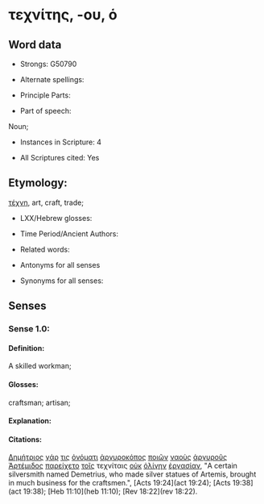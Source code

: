 # τεχνίτης, -ου, ὁ

<!-- Status: S2=NeedsFinalCheck -->
<!-- Lexica used for edits: BDAG, FFM, LN, A-S -->

## Word data

* Strongs: G50790

* Alternate spellings:

* Principle Parts: 

* Part of speech: 

Noun;

* Instances in Scripture: 4

* All Scriptures cited: Yes

## Etymology: 

[τέχνη](../G50780/01.md), art, craft, trade; 

* LXX/Hebrew glosses: 

* Time Period/Ancient Authors: 

* Related words: 

* Antonyms for all senses

* Synonyms for all senses: 

## Senses 

### Sense 1.0:

#### Definition: 

A skilled workman;

#### Glosses:

craftsman; artisan;

#### Explanation:

#### Citations:

[Δημήτριος](../G12160/01.md) [γάρ](../G10630/01.md) [τις](../G51000/01.md) [ὀνόματι](../G36860/01.md) [ἀργυροκόπος](../G06950/01.md) [ποιῶν](../G41600/01.md) [ναοὺς](../G34850/01.md) [ἀργυροῦς](../G06930/01.md) [Ἀρτέμιδος](../G07350/01.md) [παρείχετο](../G39300/01.md) [τοῖς](../G35880/01.md) τεχνίταις [οὐκ](../G37560/01.md) [ὀλίγην](../G36410/01.md) [ἐργασίαν](../G20390/01.md), 
"A certain silversmith named Demetrius, who made silver statues of Artemis, brought in much business for the craftsmen.", 
[Acts 19:24](act 19:24);  [Acts 19:38](act 19:38);  [Heb 11:10](heb 11:10);  [Rev 18:22](rev 18:22).                                             
